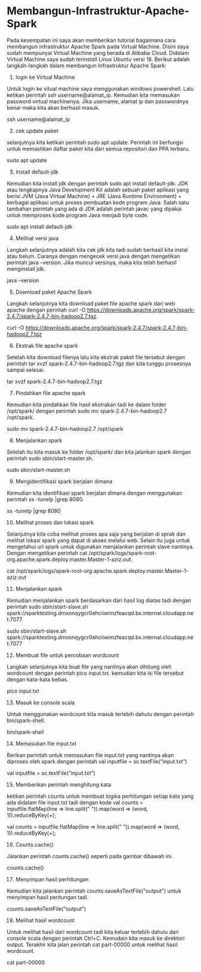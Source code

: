 # Membangun-Infrastruktur-Apache-Spark
Pada kesempatan ini saya akan memberikan tutorial bagaimana cara membangun infrastruktur Apache Spark pada Virtual Machine. Disini saya sudah mempunyai Virtual Machine yang berada di Alibaba Cloud. Didalam Virtual Machine saya sudah terinstall Linux Ubuntu versi 18. Berikut adalah langkah-langkah dalam membangun Infrastruktur Apache Spark:
1.	login ke Virtual Machine

Untuk login ke vitual machine saya menggunakan windows powershell. Lalu ketikan perintah ssh username@alamat_ip. Kemudian kita memasukan password virtual machinenya. Jika username, alamat ip dan passwordnya benar maka kita akan berhasil masuk.  

ssh username@alamat_ip
 
2.	cek update paket

selanjutnya kita ketikan perintah sudo apt update. Perintah ini berfungsi untuk memastikan daftar paket kita dari semua repositori dan PPA terbaru. 

sudo apt update

3.	Install default-jdk

Kemudian kita install jdk dengan perintah sudo apt install default-jdk. JDK atau lengkapnya Java Development Kit adalah sebuah paket aplikasi yang berisi JVM (Java Virtual Machine) + JRE (Java Runtime Environment) + berbagai aplikasi untuk proses pembuatan kode program Java. Salah satu tambahan perintah yang ada di JDK adalah perintah javac yang dipakai untuk memproses kode program Java menjadi byte code. 

sudo apt install default-jdk
 
4.	Melihat versi java

Langkah selanjutnya adalah kita cek jdk kita tadi sudah berhasil kita instal atau belum. Caranya dengan mengecek versi java dengan mengetikan perintah java –version. Jika muncul versinya, maka kita telah berhasil menginstall jdk.

java –version
 
5.	Download paket Apache Spark

Langkah selanjutnya kita download paket file apache spark dari web apache dengan perintah  curl -O https://downloads.apache.org/spark/spark-2.4.7/spark-2.4.7-bin-hadoop2.7.tgz.

curl -O https://downloads.apache.org/spark/spark-2.4.7/spark-2.4.7-bin-hadoop2.7.tgz
 
6.	Ekstrak file apache spark

Setelah kita download filenya lalu kita ekstrak paket file tersebut dengan perintah tar xvzf spark-2.4.7-bin-hadoop2.7.tgz dan kita tunggu prosesnya sampai selesai.

tar xvzf spark-2.4.7-bin-hadoop2.7.tgz
 
7.	Pindahkan file apache spark

Kemudian kita pindahkan file hasil ekstrakan tadi ke dalam folder /opt/spark/ dengan perintah sudo mv spark-2.4.7-bin-hadoop2.7 /opt/spark.

sudo mv spark-2.4.7-bin-hadoop2.7 /opt/spark
 

8.	Menjalankan spark

Setelah itu kita masuk ke folder /opt/spark/ dan kita jalankan spark dengan perintah sudo sbin/start-master.sh.

sudo sbin/start-master.sh
 
 
9.	Mengidentifikasi spark berjalan dimana

Kemudian kita identifikasi spark berjalan dimana dengan menggunakan perintah ss -tunelp |grep 8080.

ss -tunelp |grep 8080
 
10.	Melihat proses dan lokasi spark

Selanjutnya kita coba melihat proses apa saja yang berjalan di sprak dan melihat lokasi spark yang dapat di akses melalui web. Selain itu juga untuk mengetahui url spark untuk digunakan menjalankan perintah slave nantinya. Dengan mengetikan perintah cat /opt/spark/logs/spark-root-org.apache.spark.deploy.master.Master-1-aziz.out.

cat /opt/spark/logs/spark-root-org.apache.spark.deploy.master.Master-1-aziz.out
 
11.	Menjalankan spark 

Kemudian menjalankan spark berdasarkan dari hasil log diatas tadi dengan perintah sudo sbin/start-slave.sh spark://sparktesting.dmxonqygcr0ehciiwimzfeacqd.bx.internal.cloudapp.net:7077. 

 sudo sbin/start-slave.sh spark://sparktesting.dmxonqygcr0ehciiwimzfeacqd.bx.internal.cloudapp.net:7077
 
12.	Membuat file untuk percobaan wordcount

Langkah selanjutnya kita buat file yang nantinya akan dihitung oleh wordcount dengan perintah pico input.txt. kemudian kita isi file tersebut dengan kata-kata bebas.

pico input.txt
 
13.	Masuk ke console scala

Untuk menggunakan wordcount kita masuk terlebih dahulu dengan perintah bin/spark-shell.

bin/spark-shell
 
14.	Memasukan file input.txt

Berikan perintah untuk memasukan file input.txt yang nantinya akan diproses oleh spark dengan perintah  val inputfile = sc.textFile(“input.txt”)

val inputfile = sc.textFile(“input.txt”)
 
15.	Memberikan perintah menghitung kata

ketikan perintah counts untuk membuat logika perhitungan setiap kata yang ada didalam file input.txt tadi dengan kode val counts = inputfile.flatMap(line => line.split(" ")).map(word => (word, 1)).reduceByKey(_+_);

val counts = inputfile.flatMap(line => line.split(" ")).map(word => (word, 1)).reduceByKey(_+_);
 
16.	Counts.cache()

Jalankan perintah counts.cache() seperti pada gambar dibawah ini.

counts.cache()
 
17.	Menyimpan hasil perhitungan

Kemudian kita jalankan perintah counts.saveAsTextFile("output") untuk menyimpan hasil peritungan tadi.

counts.saveAsTextFile("output")
 
18.	Melihat hasil wordcount

Untuk melihat hasil dari wordcount tadi kita keluar terlebih dahulu dari console scala dengan perintah Ctrl+C. Kemudain kita masuk ke direktori output. Terakhir kita jalan perintah cat part-00000 untuk melihat hasil wordcount.
 
 cat part-00000
